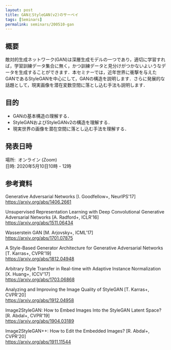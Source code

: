 ```yaml
---
layout: post
title: GANとStyleGAN(v2)のサーベイ
tags: [Seminars]
permalink: seminars/200510-gan
---
```


## 概要
敵対的生成ネットワーク(GAN)は深層生成モデルの一つであり，適切に学習すれば，学習訓練データ集合に無く，かつ訓練データと見分けがつかないよいうなデータを生成することができます．本セミナーでは，近年世界に衝撃を与えたGANであるStyleGANを中心にして，GANの構造を説明します．さらに発展的な話題として，現実画像を潜在変数空間に落とし込む手法も説明します．

## 目的
- GANの基本構造の理解する．
- StyleGANおよびStyleGANv2の構造を理解する．
- 現実世界の画像を潜在空間に落とし込む手法を理解する．

## 発表日時

場所:  オンライン (Zoom) \
日時: 2020年5月10日10時 - 12時

## 参考資料

Generative Adversarial Networks [I. Goodfellow+, NeurIPS'17] \
https://arxiv.org/abs/1406.2661

Unsupervised Representation Learning with Deep Convolutional Generative Adversarial Networks [A. Radford+, ICLR'16] \
https://arxiv.org/abs/1511.06434

Wasserstein GAN [M. Arjovsky+, ICML'17] \
https://arxiv.org/abs/1701.07875

A Style-Based Generator Architecture for Generative Adversarial Networks [T. Karras+, CVPR'19] \
https://arxiv.org/abs/1812.04948

Arbitrary Style Transfer in Real-time with Adaptive Instance Normalization [X. Huang+, ICCV'17] \
https://arxiv.org/abs/1703.06868

Analyzing and Improving the Image Quality of StyleGAN [T. Karras+, CVPR'20] \
https://arxiv.org/abs/1912.04958
 
Image2StyleGAN: How to Embed Images Into the StyleGAN Latent Space? [R. Abdal+, CVPR'19] \
https://arxiv.org/abs/1904.03189

Image2StyleGAN++: How to Edit the Embedded Images? [R. Abdal+, CVPR'20] \
https://arxiv.org/abs/1911.11544